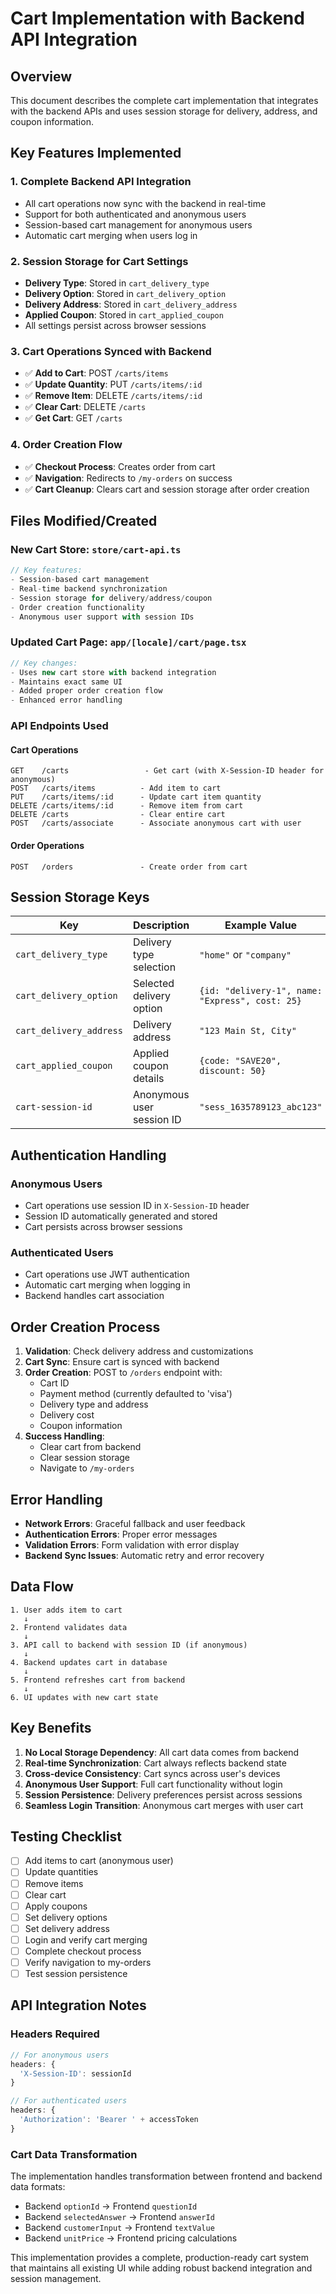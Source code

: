 # Cart Implementation with Backend API Integration

## Overview
This document describes the complete cart implementation that integrates with the backend APIs and uses session storage for delivery, address, and coupon information.

## Key Features Implemented

### 1. **Complete Backend API Integration**
- All cart operations now sync with the backend in real-time
- Support for both authenticated and anonymous users
- Session-based cart management for anonymous users
- Automatic cart merging when users log in

### 2. **Session Storage for Cart Settings**
- **Delivery Type**: Stored in `cart_delivery_type`
- **Delivery Option**: Stored in `cart_delivery_option`
- **Delivery Address**: Stored in `cart_delivery_address`
- **Applied Coupon**: Stored in `cart_applied_coupon`
- All settings persist across browser sessions

### 3. **Cart Operations Synced with Backend**
- ✅ **Add to Cart**: POST `/carts/items`
- ✅ **Update Quantity**: PUT `/carts/items/:id`
- ✅ **Remove Item**: DELETE `/carts/items/:id`
- ✅ **Clear Cart**: DELETE `/carts`
- ✅ **Get Cart**: GET `/carts`

### 4. **Order Creation Flow**
- ✅ **Checkout Process**: Creates order from cart
- ✅ **Navigation**: Redirects to `/my-orders` on success
- ✅ **Cart Cleanup**: Clears cart and session storage after order creation

## Files Modified/Created

### New Cart Store: `store/cart-api.ts`
```typescript
// Key features:
- Session-based cart management
- Real-time backend synchronization
- Session storage for delivery/address/coupon
- Order creation functionality
- Anonymous user support with session IDs
```

### Updated Cart Page: `app/[locale]/cart/page.tsx`
```typescript
// Key changes:
- Uses new cart store with backend integration
- Maintains exact same UI
- Added proper order creation flow
- Enhanced error handling
```

### API Endpoints Used

#### Cart Operations
```
GET    /carts                 - Get cart (with X-Session-ID header for anonymous)
POST   /carts/items          - Add item to cart
PUT    /carts/items/:id      - Update cart item quantity
DELETE /carts/items/:id      - Remove item from cart
DELETE /carts                - Clear entire cart
POST   /carts/associate      - Associate anonymous cart with user
```

#### Order Operations
```
POST   /orders               - Create order from cart
```

## Session Storage Keys

| Key | Description | Example Value |
|-----|-------------|---------------|
| `cart_delivery_type` | Delivery type selection | `"home"` or `"company"` |
| `cart_delivery_option` | Selected delivery option | `{id: "delivery-1", name: "Express", cost: 25}` |
| `cart_delivery_address` | Delivery address | `"123 Main St, City"` |
| `cart_applied_coupon` | Applied coupon details | `{code: "SAVE20", discount: 50}` |
| `cart-session-id` | Anonymous user session ID | `"sess_1635789123_abc123"` |

## Authentication Handling

### Anonymous Users
- Cart operations use session ID in `X-Session-ID` header
- Session ID automatically generated and stored
- Cart persists across browser sessions

### Authenticated Users
- Cart operations use JWT authentication
- Automatic cart merging when logging in
- Backend handles cart association

## Order Creation Process

1. **Validation**: Check delivery address and customizations
2. **Cart Sync**: Ensure cart is synced with backend
3. **Order Creation**: POST to `/orders` endpoint with:
   - Cart ID
   - Payment method (currently defaulted to 'visa')
   - Delivery type and address
   - Delivery cost
   - Coupon information
4. **Success Handling**:
   - Clear cart from backend
   - Clear session storage
   - Navigate to `/my-orders`

## Error Handling

- **Network Errors**: Graceful fallback and user feedback
- **Authentication Errors**: Proper error messages
- **Validation Errors**: Form validation with error display
- **Backend Sync Issues**: Automatic retry and error recovery

## Data Flow

```
1. User adds item to cart
   ↓
2. Frontend validates data
   ↓
3. API call to backend with session ID (if anonymous)
   ↓
4. Backend updates cart in database
   ↓
5. Frontend refreshes cart from backend
   ↓
6. UI updates with new cart state
```

## Key Benefits

1. **No Local Storage Dependency**: All cart data comes from backend
2. **Real-time Synchronization**: Cart always reflects backend state
3. **Cross-device Consistency**: Cart syncs across user's devices
4. **Anonymous User Support**: Full cart functionality without login
5. **Session Persistence**: Delivery preferences persist across sessions
6. **Seamless Login Transition**: Anonymous cart merges with user cart

## Testing Checklist

- [ ] Add items to cart (anonymous user)
- [ ] Update quantities
- [ ] Remove items
- [ ] Clear cart
- [ ] Apply coupons
- [ ] Set delivery options
- [ ] Set delivery address
- [ ] Login and verify cart merging
- [ ] Complete checkout process
- [ ] Verify navigation to my-orders
- [ ] Test session persistence

## API Integration Notes

### Headers Required
```typescript
// For anonymous users
headers: {
  'X-Session-ID': sessionId
}

// For authenticated users  
headers: {
  'Authorization': 'Bearer ' + accessToken
}
```

### Cart Data Transformation
The implementation handles transformation between frontend and backend data formats:
- Backend `optionId` → Frontend `questionId`
- Backend `selectedAnswer` → Frontend `answerId`
- Backend `customerInput` → Frontend `textValue`
- Backend `unitPrice` → Frontend pricing calculations

This implementation provides a complete, production-ready cart system that maintains all existing UI while adding robust backend integration and session management.
